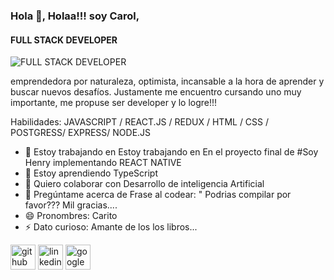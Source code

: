### Hola 👋, Holaa!!! soy Carol, 
#### FULL STACK DEVELOPER
![FULL STACK DEVELOPER](https://img.etimg.com/thumb/msid-84146056,width-1200,height-900,imgsize-638053,resizemode-8,quality-100/20210706_developer-economy_01.jpg)

emprendedora por naturaleza, optimista, incansable a la hora de aprender y buscar nuevos desafíos. Justamente me encuentro cursando uno muy importante, me propuse ser developer y lo logre!!!  

Habilidades:  JAVASCRIPT / REACT.JS / REDUX / HTML / CSS / POSTGRESS/ EXPRESS/ NODE.JS

- 🔭 Estoy trabajando en  Estoy trabajando en En el proyecto final de #Soy Henry implementando REACT NATIVE  
- 🌱 Estoy aprendiendo TypeScript 
- 👯 Quiero colaborar con Desarrollo de inteligencia Artificial 
- 💬 Pregúntame acerca de Frase al codear: " Podrias compilar por favor??? Mil gracias....  
- 😄 Pronombres: Carito 
- ⚡ Dato curioso: Amante de los los libros...  


[<img src='https://cdn.jsdelivr.net/npm/simple-icons@3.0.1/icons/github.svg' alt='github' height='40'>](https://github.com/carolnavia)  [<img src='https://cdn.jsdelivr.net/npm/simple-icons@3.0.1/icons/linkedin.svg' alt='linkedin' height='40'>](https://www.linkedin.com/in/https://www.linkedin.com/in/carol-navia-developer//)  [<img src='https://cdn.jsdelivr.net/npm/simple-icons@3.0.1/icons/google.svg' alt='google' height='40'>](carolnaviadev@gmail.com)  





